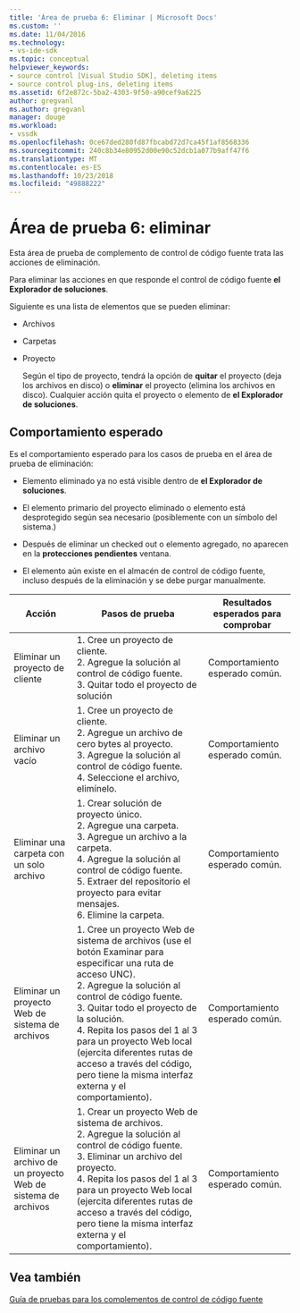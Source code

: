 ```yaml
---
title: 'Área de prueba 6: Eliminar | Microsoft Docs'
ms.custom: ''
ms.date: 11/04/2016
ms.technology:
- vs-ide-sdk
ms.topic: conceptual
helpviewer_keywords:
- source control [Visual Studio SDK], deleting items
- source control plug-ins, deleting items
ms.assetid: 6f2e872c-5ba2-4303-9f50-a90cef9a6225
author: gregvanl
ms.author: gregvanl
manager: douge
ms.workload:
- vssdk
ms.openlocfilehash: 0ce67ded280fd87fbcabd72d7ca45f1af8568336
ms.sourcegitcommit: 240c8b34e80952d00e90c52dcb1a077b9aff47f6
ms.translationtype: MT
ms.contentlocale: es-ES
ms.lasthandoff: 10/23/2018
ms.locfileid: "49888222"
---
```

# <a name="test-area-6-delete"></a>Área de prueba 6: eliminar
Esta área de prueba de complemento de control de código fuente trata las acciones de eliminación.  
  
 Para eliminar las acciones en que responde el control de código fuente **el Explorador de soluciones**.  
  
 Siguiente es una lista de elementos que se pueden eliminar:  
  
- Archivos  
  
- Carpetas  
  
- Proyecto  
  
  Según el tipo de proyecto, tendrá la opción de **quitar** el proyecto (deja los archivos en disco) o **eliminar** el proyecto (elimina los archivos en disco). Cualquier acción quita el proyecto o elemento de **el Explorador de soluciones**.  
  
## <a name="expected-behavior"></a>Comportamiento esperado  
 Es el comportamiento esperado para los casos de prueba en el área de prueba de eliminación:  
  
-   Elemento eliminado ya no está visible dentro de **el Explorador de soluciones**.  
  
-   El elemento primario del proyecto eliminado o elemento está desprotegido según sea necesario (posiblemente con un símbolo del sistema.)  
  
-   Después de eliminar un checked out o elemento agregado, no aparecen en la **protecciones pendientes** ventana.  
  
-   El elemento aún existe en el almacén de control de código fuente, incluso después de la eliminación y se debe purgar manualmente.  
  
|Acción|Pasos de prueba|Resultados esperados para comprobar|  
|------------|----------------|--------------------------------|  
|Eliminar un proyecto de cliente|1.  Cree un proyecto de cliente.<br />2.  Agregue la solución al control de código fuente.<br />3.  Quitar todo el proyecto de solución|Comportamiento esperado común.|  
|Eliminar un archivo vacío|1.  Cree un proyecto de cliente.<br />2.  Agregue un archivo de cero bytes al proyecto.<br />3.  Agregue la solución al control de código fuente.<br />4.  Seleccione el archivo, elimínelo.|Comportamiento esperado común.|  
|Eliminar una carpeta con un solo archivo|1.  Crear solución de proyecto único.<br />2.  Agregue una carpeta.<br />3.  Agregue un archivo a la carpeta.<br />4.  Agregue la solución al control de código fuente.<br />5.  Extraer del repositorio el proyecto para evitar mensajes.<br />6.  Elimine la carpeta.|Comportamiento esperado común.|  
|Eliminar un proyecto Web de sistema de archivos|1.  Cree un proyecto Web de sistema de archivos (use el botón Examinar para especificar una ruta de acceso UNC).<br />2.  Agregue la solución al control de código fuente.<br />3.  Quitar todo el proyecto de la solución.<br />4.  Repita los pasos del 1 al 3 para un proyecto Web local (ejercita diferentes rutas de acceso a través del código, pero tiene la misma interfaz externa y el comportamiento).|Comportamiento esperado común.|  
|Eliminar un archivo de un proyecto Web de sistema de archivos|1.  Crear un proyecto Web de sistema de archivos.<br />2.  Agregue la solución al control de código fuente.<br />3.  Eliminar un archivo del proyecto.<br />4.  Repita los pasos del 1 al 3 para un proyecto Web local (ejercita diferentes rutas de acceso a través del código, pero tiene la misma interfaz externa y el comportamiento).|Comportamiento esperado común.|  
  
## <a name="see-also"></a>Vea también  
 [Guía de pruebas para los complementos de control de código fuente](../../extensibility/internals/test-guide-for-source-control-plug-ins.md)